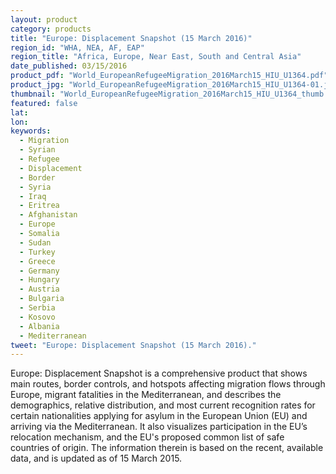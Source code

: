 ```yaml
---
layout: product
category: products
title: "Europe: Displacement Snapshot (15 March 2016)"
region_id: "WHA, NEA, AF, EAP"
region_title: "Africa, Europe, Near East, South and Central Asia"
date_published: 03/15/2016
product_pdf: "World_EuropeanRefugeeMigration_2016March15_HIU_U1364.pdf"
product_jpg: "World_EuropeanRefugeeMigration_2016March15_HIU_U1364-01.jpg"
thumbnail: "World_EuropeanRefugeeMigration_2016March15_HIU_U1364_thumb.jpg"
featured: false
lat: 
lon: 
keywords:
  - Migration
  - Syrian
  - Refugee
  - Displacement
  - Border
  - Syria
  - Iraq
  - Eritrea
  - Afghanistan
  - Europe
  - Somalia
  - Sudan
  - Turkey
  - Greece
  - Germany
  - Hungary
  - Austria
  - Bulgaria
  - Serbia
  - Kosovo
  - Albania
  - Mediterranean
tweet: "Europe: Displacement Snapshot (15 March 2016)."
---
```

Europe: Displacement Snapshot is a comprehensive product that shows main routes, border controls, and hotspots affecting migration flows through Europe, migrant fatalities in the Mediterranean, and describes the demographics, relative distribution, and most current recognition rates for certain nationalities applying for asylum in the European Union (EU) and arriving via the Mediterranean. It also visualizes participation in the EU’s relocation mechanism, and the EU's proposed common list of safe countries of origin. The information therein is based on the recent, available data, and is updated as of 15 March 2015.
